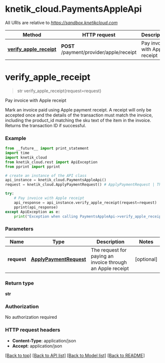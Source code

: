 # knetik_cloud.PaymentsAppleApi

All URIs are relative to *https://sandbox.knetikcloud.com*

Method | HTTP request | Description
------------- | ------------- | -------------
[**verify_apple_receipt**](PaymentsAppleApi.md#verify_apple_receipt) | **POST** /payment/provider/apple/receipt | Pay invoice with Apple receipt


# **verify_apple_receipt**
> str verify_apple_receipt(request=request)

Pay invoice with Apple receipt

Mark an invoice paid using Apple payment receipt. A receipt will only be accepted once and the details of the transaction must match the invoice, including the product_id matching the sku text of the item in the invoice. Returns the transaction ID if successful.

### Example 
```python
from __future__ import print_statement
import time
import knetik_cloud
from knetik_cloud.rest import ApiException
from pprint import pprint

# create an instance of the API class
api_instance = knetik_cloud.PaymentsAppleApi()
request = knetik_cloud.ApplyPaymentRequest() # ApplyPaymentRequest | The request for paying an invoice through an Apple receipt (optional)

try: 
    # Pay invoice with Apple receipt
    api_response = api_instance.verify_apple_receipt(request=request)
    pprint(api_response)
except ApiException as e:
    print("Exception when calling PaymentsAppleApi->verify_apple_receipt: %s\n" % e)
```

### Parameters

Name | Type | Description  | Notes
------------- | ------------- | ------------- | -------------
 **request** | [**ApplyPaymentRequest**](ApplyPaymentRequest.md)| The request for paying an invoice through an Apple receipt | [optional] 

### Return type

**str**

### Authorization

No authorization required

### HTTP request headers

 - **Content-Type**: application/json
 - **Accept**: application/json

[[Back to top]](#) [[Back to API list]](../README.md#documentation-for-api-endpoints) [[Back to Model list]](../README.md#documentation-for-models) [[Back to README]](../README.md)


